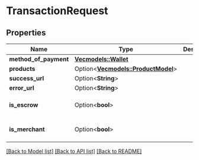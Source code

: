 # TransactionRequest

## Properties

Name | Type | Description | Notes
------------ | ------------- | ------------- | -------------
**method_of_payment** | [**Vec<models::Wallet>**](Wallet.md) |  | 
**products** | Option<[**Vec<models::ProductModel>**](ProductModel.md)> |  | 
**success_url** | Option<**String**> |  | [optional]
**error_url** | Option<**String**> |  | [optional]
**is_escrow** | Option<**bool**> |  | [optional][default to false]
**is_merchant** | Option<**bool**> |  | [optional][default to false]

[[Back to Model list]](../README.md#documentation-for-models) [[Back to API list]](../README.md#documentation-for-api-endpoints) [[Back to README]](../README.md)


